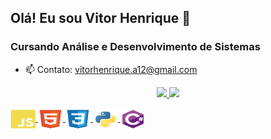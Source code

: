 ## Olá! Eu sou Vitor Henrique 👋
### Cursando Análise e Desenvolvimento de Sistemas

- 📫 Contato: vitorhenrique.a12@gmail.com

<div align="center">
  <a href="https://github.com/Vitor-HenriqueAS">
   <img height="150em" src="https://github-readme-stats.vercel.app/api/top-langs/?username=Vitor-HenriqueAS&layout=compact&langs_count=7&theme=nightowl"/>
  <img height="150em" src="https://github-readme-stats.vercel.app/api?username=Vitor-HenriqueAS&show_icons=true&theme=nightowl&include_all_commits=true&count_private=true"/>
  
</div>

<div style="display: inline_block"><br>
<img align="center" alt="Vitor-Js" height="30" width="40" src="https://raw.githubusercontent.com/devicons/devicon/master/icons/javascript/javascript-plain.svg">
<img align="center" alt="Vitor-HTML" height="30" width="40" src="https://raw.githubusercontent.com/devicons/devicon/master/icons/html5/html5-original.svg">
<img align="center" alt="Vitor-CSS" height="30" width="40" src="https://raw.githubusercontent.com/devicons/devicon/master/icons/css3/css3-original.svg">
<img align="center" alt="Vitor-Python" height="30" width="40" src="https://raw.githubusercontent.com/devicons/devicon/master/icons/python/python-original.svg">
<img align="center" alt="Vitor-Csharp" height="30" width="40" src="https://raw.githubusercontent.com/devicons/devicon/master/icons/csharp/csharp-original.svg">
</div>
  
  ##
